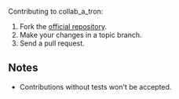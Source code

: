 Contributing to collab_a_tron:

1. Fork the [official repository](https://github.com/developerdave/collab_a_tron/tree/master).
2. Make your changes in a topic branch.
3. Send a pull request.

Notes
-----
* Contributions without tests won't be accepted.
